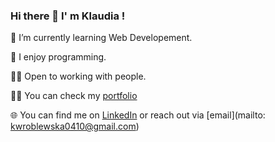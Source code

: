 ### Hi there 👋 I' m Klaudia !


 🌱 I’m currently learning Web Developement.
 
 🥑 I enjoy programming.
 
 🙌🏻 Open to working with people.

 👩‍💻 You can check my [portfolio](https://imaginative-froyo-748def.netlify.app/)

 🌐 You can find me on [LinkedIn](www.linkedin.com/in/klaudiawroblewska0410) or reach out via [email](mailto: kwroblewska0410@gmail.com)


